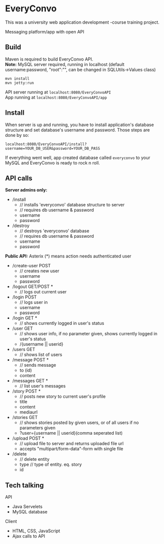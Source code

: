 EveryConvo
==========

This was a university web application development -course training project.

Messaging platform/app with open API  

Build
-----
Maven is required to build EveryConvo API.  
**Note:** MySQL server required, running in localhost (default username:password, "root":"", can be changed in SQLUtils->Values class)
```
mvn install
mvn jetty:run
```
API server running at `localhost:8080/EveryConvoAPI`  
App running at `localhost:8080/EveryConvoAPI/app`  

Install
-------
When server is up and running, you have to install application's database structure and set database's username and password. Those steps are done by so:  
```
localhost:8080/EveryConvoAPI/install?username=YOUR_DB_USER&password=YOUR_DB_PASS
```
If everything went well, app created database called `everyconvo` to your MySQL and EveryConvo is ready to rock n roll.

API calls
---------
**Server admins only:**
- /install
  - // installs 'everyconvo' database structure to server
  - // requires db username & password
  - username
  - password
- /destroy
  - // destroys 'everyconvo' database
  - // requires db username & password
  - username
  - password

**Public API:**
Asterix (*) means action needs authenticated user
- /create-user POST
  - // creates new user
  - username
  - password
- /logout GET/POST *
  - // logs out current user
- /login POST
  - // logs user in
  - username
  - password
- /login GET *
  - // shows currently logged in user's status
- /user GET
  - // shows user info, if no parameter given, shows currently logged in user's status
  - /{username || userid}
- /users GET
  - // shows list of users
- /message POST *
  - // sends message
  - to (id)
  - content
- /messages GET *
  - // list user's messages
- /story POST *
  - // posts new story to current user's profile
  - title
  - content
  - mediaurl
- /stories GET
  - // shows stories posted by given users, or of all users if no parameters given
  - ?user={username || userid}(comma seperated list)
- /upload POST *
  - // upload file to server and returns uploaded file url
  - accepts "multipart/form-data"-form with single file
- /delete 
  - // delete entity
  - type // type of entity. eq. story
  - id

Tech talking
------------
API
- Java Servelets
- MySQL database

Client
- HTML, CSS, JavaScript
- Ajax calls to API
